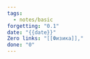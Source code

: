 ```yaml
---
tags:
  - notes/basic
forgetting: "0.1"
date: "{{date}}"
Zero links: "[[Физика]],"
done: "0"
---
```


